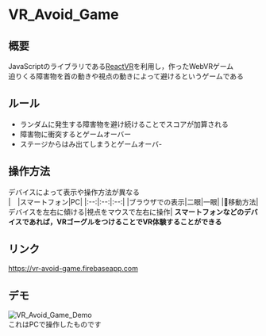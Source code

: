 # VR_Avoid_Game

## 概要
JavaScriptのライブラリである[ReactVR](https://facebook.github.io/react-vr/index.html)を利用し，作ったWebVRゲーム<br>
迫りくる障害物を首の動きや視点の動きによって避けるというゲームである
## ルール
* ランダムに発生する障害物を避け続けることでスコアが加算される
* 障害物に衝突するとゲームオーバー
* ステージからはみ出てしまうとゲームオーバ-
## 操作方法
デバイスによって表示や操作方法が異なる<br>
|　|スマートフォン|PC|
|:--:|:--:|:--:|
|ブラウザでの表示|二眼|一眼|
|移動方法|デバイスを左右に傾ける|視点をマウスで左右に操作|
**スマートフォンなどのデバイスであれば，VRゴーグルをつけることでVR体験することができる**
## リンク
https://vr-avoid-game.firebaseapp.com
## デモ
![VR_Avoid_Game_Demo](https://imgur.com/gzgsSJq.gif)<br>
これはPCで操作したものです